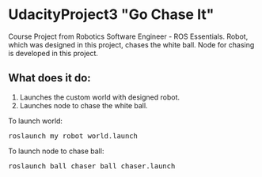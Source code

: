 # UdacityProject3 "Go Chase It"

Course Project from Robotics Software Engineer - ROS Essentials. 
Robot, which was designed in this project, chases the white ball.
Node for chasing is developed in this project.
## What does it do:
1. Launches the custom world with designed robot.
2. Launches node to chase the white ball.

To launch world:
<pre>
roslaunch my_robot world.launch
</pre>

To launch node to chase ball:
<pre>
roslaunch ball_chaser ball_chaser.launch
</pre>
